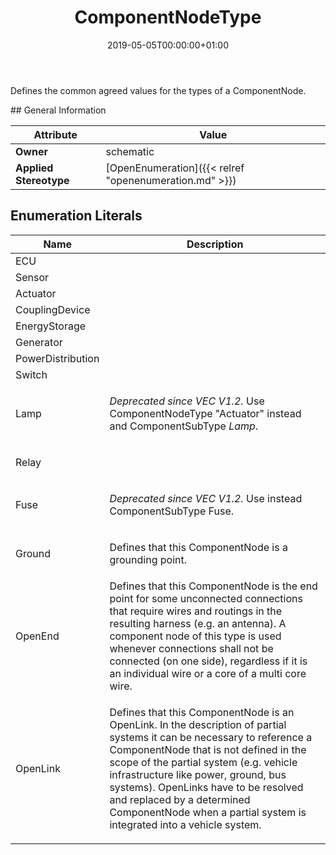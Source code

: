 ﻿---
title: ComponentNodeType
toc: false
type: specs
date: "2019-05-05T00:00:00+01:00"
draft: false
menu_name: vec120

# Prev/next pager order (if `docs_section_pager` enabled in `params.toml`)
weight: 
---
<html>   <head>     </head>   <body>     <p> Defines the common agreed values for the types of a ComponentNode.      </p>    </body> </html> 
## General Information

| Attribute               | Value |
|-------------------------|-------|
| **Owner**               | schematic |
| **Applied Stereotype**  | [OpenEnumeration]({{< relref "openenumeration.md" >}})<br/>  |

## Enumeration Literals
| Name          | **Description** |
|---------------|-----------------|
| ECU |  |
| Sensor |  |
| Actuator |  |
| CouplingDevice |  |
| EnergyStorage |  |
| Generator |  |
| PowerDistribution |  |
| Switch |  |
| Lamp | <html>   <head>     </head>   <body>     <p> <i>Deprecated since VEC V1.2. </i>Use ComponentNodeType &quot;Actuator&quot; instead and ComponentSubType <i>Lamp</i>.      </p>  </body> </html> |
| Relay | <html>   <head>     </head>   <body>     <p> &#160;      </p>  </body> </html> |
| Fuse | <html>   <head>     </head>   <body>     <p> <i>Deprecated since VEC V1.2. </i>Use instead ComponentSubType Fuse.&#160;      </p>  </body> </html> |
| Ground | <html>   <head>     </head>   <body>     <p> Defines that this ComponentNode is a grounding point.      </p>    </body> </html>  |
| OpenEnd | <html>   <head>     </head>   <body> Defines that this ComponentNode is the end point for some unconnected connections that require wires and routings in the resulting harness (e.g. an antenna). A component node of this type is used whenever connections shall not be connected (on one side), regardless if it is an individual wire or a core of a multi core wire.</body> </html> |
| OpenLink | <html>   <head>     </head>   <body>     <p> Defines that this ComponentNode is an OpenLink. In the description of partial systems it can be necessary to reference a ComponentNode that is not defined in the scope of the partial system (e.g. vehicle infrastructure like power, ground, bus systems). OpenLinks have to be resolved and replaced by a determined ComponentNode when a partial system is integrated into a vehicle system.       </p>    </body> </html>  |
